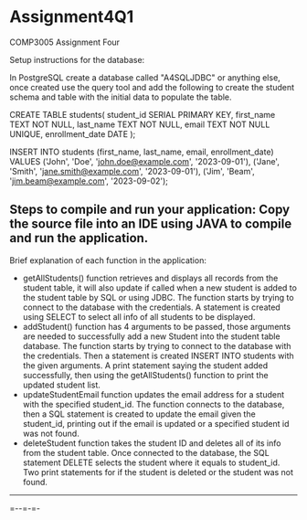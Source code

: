 # Assignment4Q1
COMP3005 Assignment Four


Setup instructions for the database:

In PostgreSQL create a database called "A4SQLJDBC" or anything else, once created use the query tool and add the following to create the student schema and table with the initial data to populate the table.

CREATE TABLE students(
	student_id	SERIAL PRIMARY KEY,
	first_name  TEXT NOT NULL,
	last_name	TEXT NOT NULL,
	email		TEXT NOT NULL UNIQUE,
	enrollment_date	DATE
);

INSERT INTO students (first_name, last_name, email, enrollment_date) VALUES
('John', 'Doe', 'john.doe@example.com', '2023-09-01'),
('Jane', 'Smith', 'jane.smith@example.com', '2023-09-01'),
('Jim', 'Beam', 'jim.beam@example.com', '2023-09-02');

Steps to compile and run your application:
Copy the source file into an IDE using JAVA to compile and run the application.
-
Brief explanation of each function in the application:
- getAllStudents() function retrieves and displays all records from the student table, it will also update if called when a new student is added to the student table by SQL or using JDBC. The function starts by trying to connect to the database with the credentials. A statement is created using SELECT to select all info of all students to be displayed.
- addStudent() function has 4 arguments to be passed, those arguments are needed to successfully add a new Student into the student table database. The function starts by trying to connect to the database with the credentials. Then a statement is created INSERT INTO students with the given arguments. A print statement saying the student added successfully, then using the getAllStudents() function to print the updated student list.
- updateStudentEmail function updates the email address for a student with the specified student_id. The function connects to the database, then a SQL statement is created to update the email given the student_id, printing out if the email is updated or a specified student id was not found. 
- deleteStudent function takes the student ID and deletes all of its info from the student table. Once connected to the database, the SQL statement DELETE selects the student where it equals to student_id. Two print statements for if the student is deleted or the student was not found.

- ---
=--=-=-
